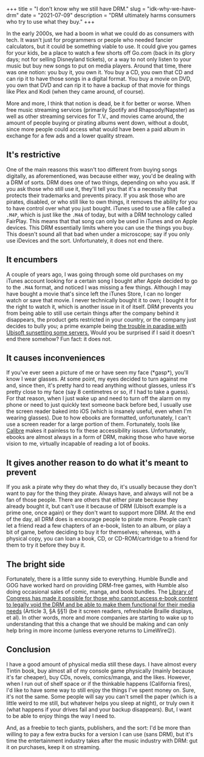 +++
title = "I don't know why we still have DRM."
slug = "idk-why-we-have-drm"
date = "2021-07-09"
description = "DRM ultimately harms consumers who try to use what they buy."
+++

In the early 2000s, we had a boom in what we could do as consumers with tech. It wasn't just for programmers or people who needed fancier calculators, but it could be something viable to use. It could give you games for your kids, be a place to watch a few shorts off Go.com (back in its glory days; not for selling Disneyland tickets), or a way to not only listen to your music but buy new songs to put on media players. Around that time, there was one notion: you buy it, you own it. You buy a CD, you own that CD and can rip it to have those songs in a digital format. You buy a movie on DVD, you own that DVD and can rip it to have a backup of that movie for things like Plex and Kodi (when they came around, of course).

More and more, I think that notion is dead, be it for better or worse. When free music streaming services (primarily Spotify and Rhapsody/Napster) as well as other streaming services for T.V., and movies came around, the amount of people buying or pirating albums went down, without a doubt, since more people could access what would have been a paid album in exchange for a few ads and a lower quality stream.

## It's restrictive
One of the main reasons this wasn't too different from buying songs digitally, as aforementioned, was because either way, you'd be dealing with a DRM of sorts. DRM does one of two things, depending on who you ask. If you ask those who still use it, they'll tell you that it's a necessity that protects their trademarks and prevents piracy. If you ask those who are pirates, disabled, or who still like to own things, it removes the ability for you to have control over what you just bought. iTunes used to use a file called a `.M4P`, which is just like the `.M4A` of today, but with a DRM technology called FairPlay. This means that that song can only be used in iTunes and on Apple devices. This DRM essentially limits where you can use the things you buy. This doesn't sound all that bad when under a microscope; say if you only use iDevices and the sort. Unfortunately, it does not end there.

## It encumbers
A couple of years ago, I was going through some old purchases on my iTunes account looking for a certain song I bought after Apple decided to go to the `.M4A` format, and noticed I was missing a few things. Although I may have bought a movie that's since left the iTunes Store, I can no longer watch or save that movie. I never technically bought it to own; I bought it for the right to watch it, which is another issue in it of itself. DRM prevents you from being able to still use certain things after the company behind it disappears, the product gets restricted in your country, or the company just decides to bully you; a prime example being [the trouble in paradise with Ubisoft sunsetting some servers.](https://kotaku.com/ubisoft-screws-up-drm-servers-then-somehow-makes-thing-1847232712) Would you be surprised if I said it doesn't end there somehow? Fun fact: it does not.

## It causes inconveniences
If you've ever seen a picture of me or have seen my face (\*gasp\*), you'll know I wear glasses. At some point, my eyes decided to turn against me and, since then, it's pretty hard to read anything without glasses, unless it's pretty close to my face (say 8 centimetres or so, if I had to take a guess). For that reason, when I just wake up and need to turn off the alarm on my phone or need to just quickly text someone back before bed, I usually use the screen reader baked into iOS (which is insanely useful, even when I'm wearing glasses). Due to how ebooks are formatted, unfortunately, I can't use a screen reader for a large portion of them. Fortunately, tools like [Calibre](https://calibre-ebook.com/) makes it painless to fix these accessibility issues. Unfortunately, ebooks are almost always in a form of DRM, making those who have worse vision to me, virtually incapable of reading a lot of books.

## It gives another reason to do what it's meant to prevent
If you ask a pirate why they do what they do, it's usually because they don't want to pay for the thing they pirate. Always have, and always will not be a fan of those people. There are others that either pirate because they already bought it, but can't use it because of DRM (Ubisoft example is a prime one, once again) or they don't want to support more DRM. At the end of the day, all DRM does is encourage people to pirate more. People can't let a friend read a few chapters of an e-book, listen to an album, or play a bit of game, before deciding to buy it for themselves; whereas, with a physical copy, you can loan a book, CD, or CD-ROM/cartridge to a friend for them to try it before they buy it.

## The bright side
Fortunately, there is a little sunny side to everything. Humble Bundle and GOG have worked hard on providing DRM-free games, with Humble also doing occasional sales of comic, manga, and book bundles. The [Library of Congress has made it possible for those who cannot access e-book content to legally void the DRM and be able to make them functional for their media needs](https://www.federalregister.gov/documents/2018/10/26/2018-23241/exemption-to-prohibition-on-circumvention-of-copyright-protection-systems-for-access-control) (Article 3, §A §§1) (be it screen readers, refreshable Braille displays, et al). In other words, more and more companies are starting to wake up to understanding that this a change that we should be making and can only help bring in more income (unless everyone returns to LimeWire:wink:).

## Conclusion
I have a good amount of physical media still these days. I have almost every Tintin book, buy almost all of my console game physically (mainly because it's far cheaper), buy CDs, novels, comics/manga, and the likes. However, when I run out of shelf space or if the thinkable happens (California fires), I'd like to have some way to still enjoy the things I've spent money on. Sure, it's not the same. Some people will say you can't smell the paper (which is a little weird to me still, but whatever helps you sleep at night), or truly own it (what happens if your drives fail and your backup disappears). But, I want to be able to enjoy things the way I need to.

And, as a freebie to tech giants, publishers, and the sort: I'd be more than willing to pay a few extra bucks for a version I can use (sans DRM), but it's time the entertainment industry takes after the music industry with DRM: gut it on purchases, keep it on streaming.

